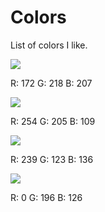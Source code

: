 # Colors

List of colors I like.

![](https://cldup.com/FVARJ6EhWF.png)

R: 172 G: 218 B: 207

![](https://cldup.com/_v4VwyDq6x.png)

R: 254 G: 205 B: 109

![](https://cldup.com/riZ4EIAYrn.png)

R: 239 G: 123 B: 136

![](https://cldup.com/C8ac2UParb.png)

R: 0 G: 196 B: 126

